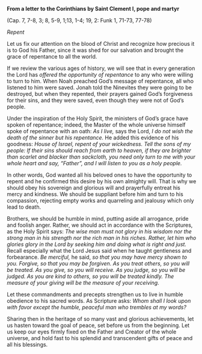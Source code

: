 

**From a letter to the Corinthians by Saint Clement I, pope and martyr**

(Cap. 7, 7-8, 3; 8, 5-9, 1;13, 1-4; 19, 2: Funk 1, 71-73, 77-78)

_Repent_

Let us fix our attention on the blood of Christ and recognize how precious it is to God his Father, since it was shed for our salvation and brought the grace of repentance to all the world.

If we review the various ages of history, we will see that in every generation the Lord has _offered the opportunity of repentance_ to any who were willing to turn to him. When Noah preached God’s message of repentance, all who listened to him were saved. Jonah told the Ninevites they were going to be destroyed, but when they repented, their prayers gained God’s forgiveness for their sins, and they were saved, even though they were not of God’s people.

Under the inspiration of the Holy Spirit, the ministers of God’s grace have spoken of repentance; indeed, the Master of the whole universe himself spoke of repentance with an oath: _As I live,_ says the Lord, _I do not wish the death of the sinner but his repentance._ He added this evidence of his goodness: _House of Israel, repent of your wickedness. Tell the sons of my people: If their sins should reach from earth to heaven, if they are brighter than scarlet and blacker than sackcloth, you need only turn to me with your whole heart and say, “Father”, and I will listen to you as a holy people._

In other words, God wanted all his beloved ones to have the opportunity to repent and he confirmed this desire by his own almighty will. That is why we should obey his sovereign and glorious will and prayerfully entreat his mercy and kindness. We should be suppliant before him and turn to his compassion, rejecting empty works and quarreling and jealousy which only lead to death.

Brothers, we should be humble in mind, putting aside all arrogance, pride and foolish anger. Rather, we should act in accordance with the Scriptures, as the Holy Spirit says: _The wise man must not glory in his wisdom nor the strong man in his strength nor the rich man in his riches. Rather, let him who glories glory in the Lord by seeking him and doing what is right and just._ Recall especially what the Lord Jesus said when he taught gentleness and forbearance. _Be merciful,_ he said, _so that you may have mercy shown to you. Forgive, so that you may be forgiven. As you treat others, so you will be treated. As you give, so you will receive. As you judge, so you will be judged. As you are kind to others, so you will be treated kindly. The measure of your giving will be the measure of your receiving._

Let these commandments and precepts strengthen us to live in humble obedience to his sacred words. As Scripture asks: _Whom shall I look upon with favor except the humble, peaceful man who trembles at my words?_

Sharing then in the heritage of so many vast and glorious achievements, let us hasten toward the goal of peace, set before us from the beginning. Let us keep our eyes firmly fixed on the Father and Creator of the whole universe, and hold fast to his splendid and transcendent gifts of peace and all his blessings.

